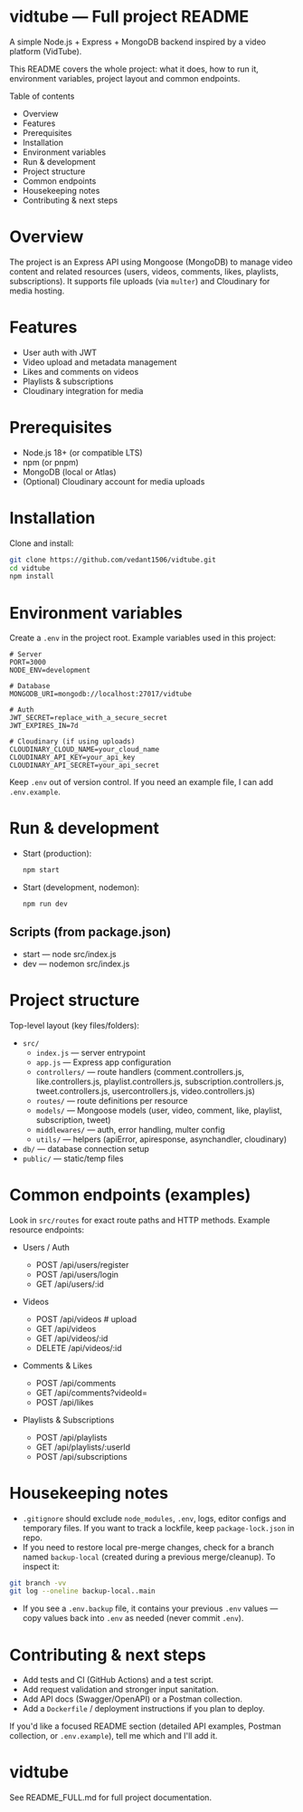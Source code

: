 # vidtube — Full project README

A simple Node.js + Express + MongoDB backend inspired by a video platform (VidTube).

This README covers the whole project: what it does, how to run it, environment variables, project layout and common endpoints.

Table of contents
- Overview
- Features
- Prerequisites
- Installation
- Environment variables
- Run & development
- Project structure
- Common endpoints
- Housekeeping notes
- Contributing & next steps

Overview
========
The project is an Express API using Mongoose (MongoDB) to manage video content and related resources (users, videos, comments, likes, playlists, subscriptions). It supports file uploads (via `multer`) and Cloudinary for media hosting.

Features
========
- User auth with JWT
- Video upload and metadata management
- Likes and comments on videos
- Playlists & subscriptions
- Cloudinary integration for media

Prerequisites
=============
- Node.js 18+ (or compatible LTS)
- npm (or pnpm)
- MongoDB (local or Atlas)
- (Optional) Cloudinary account for media uploads

Installation
============
Clone and install:

```bash
git clone https://github.com/vedant1506/vidtube.git
cd vidtube
npm install
```

Environment variables
=====================
Create a `.env` in the project root. Example variables used in this project:

```env
# Server
PORT=3000
NODE_ENV=development

# Database
MONGODB_URI=mongodb://localhost:27017/vidtube

# Auth
JWT_SECRET=replace_with_a_secure_secret
JWT_EXPIRES_IN=7d

# Cloudinary (if using uploads)
CLOUDINARY_CLOUD_NAME=your_cloud_name
CLOUDINARY_API_KEY=your_api_key
CLOUDINARY_API_SECRET=your_api_secret
```

Keep `.env` out of version control. If you need an example file, I can add `.env.example`.

Run & development
=================
- Start (production):
  ```bash
  npm start
  ```
- Start (development, nodemon):
  ```bash
  npm run dev
  ```

Scripts (from package.json)
---------------------------
- start — node src/index.js
- dev — nodemon src/index.js

Project structure
=================
Top-level layout (key files/folders):

- `src/`
  - `index.js` — server entrypoint
  - `app.js` — Express app configuration
  - `controllers/` — route handlers (comment.controllers.js, like.controllers.js, playlist.controllers.js, subscription.controllers.js, tweet.controllers.js, usercontrollers.js, video.controllers.js)
  - `routes/` — route definitions per resource
  - `models/` — Mongoose models (user, video, comment, like, playlist, subscription, tweet)
  - `middlewares/` — auth, error handling, multer config
  - `utils/` — helpers (apiError, apiresponse, asynchandler, cloudinary)
- `db/` — database connection setup
- `public/` — static/temp files

Common endpoints (examples)
===========================
Look in `src/routes` for exact route paths and HTTP methods. Example resource endpoints:

- Users / Auth
  - POST /api/users/register
  - POST /api/users/login
  - GET /api/users/:id

- Videos
  - POST /api/videos      # upload
  - GET /api/videos
  - GET /api/videos/:id
  - DELETE /api/videos/:id

- Comments & Likes
  - POST /api/comments
  - GET /api/comments?videoId=<id>
  - POST /api/likes

- Playlists & Subscriptions
  - POST /api/playlists
  - GET /api/playlists/:userId
  - POST /api/subscriptions

Housekeeping notes
==================
- `.gitignore` should exclude `node_modules`, `.env`, logs, editor configs and temporary files. If you want to track a lockfile, keep `package-lock.json` in repo.
- If you need to restore local pre-merge changes, check for a branch named `backup-local` (created during a previous merge/cleanup). To inspect it:

```bash
git branch -vv
git log --oneline backup-local..main
```

- If you see a `.env.backup` file, it contains your previous `.env` values — copy values back into `.env` as needed (never commit `.env`).

Contributing & next steps
=========================
- Add tests and CI (GitHub Actions) and a test script.
- Add request validation and stronger input sanitation.
- Add API docs (Swagger/OpenAPI) or a Postman collection.
- Add a `Dockerfile` / deployment instructions if you plan to deploy.

If you'd like a focused README section (detailed API examples, Postman collection, or `.env.example`), tell me which and I'll add it.
# vidtube

See README_FULL.md for full project documentation.
